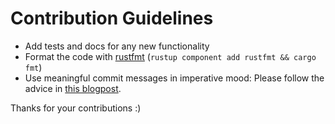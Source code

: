# Contribution Guidelines

- Add tests and docs for any new functionality
- Format the code with [rustfmt](https://github.com/rust-lang/rustfmt)
  (`rustup component add rustfmt && cargo fmt`)
- Use meaningful commit messages in imperative mood: Please follow the advice
  in [this blogpost](http://tbaggery.com/2008/04/19/a-note-about-git-commit-messages.html).

Thanks for your contributions :)
